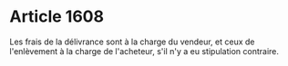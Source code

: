 # Article 1608

Les frais de la délivrance sont à la charge du vendeur, et ceux de l'enlèvement à la charge de l'acheteur, s'il n'y a eu stipulation contraire.
